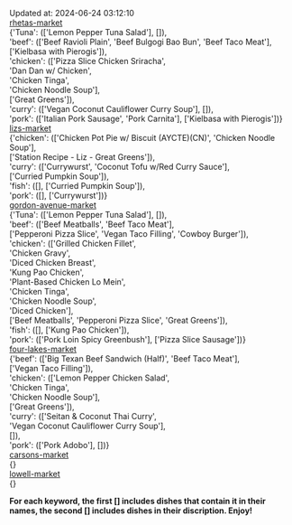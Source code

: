 Updated at: 2024-06-24 03:12:10  
[rhetas-market](https://wisc-housingdining.nutrislice.com/menu/rhetas-market/dinner/2024-06-24)  
{'Tuna': (['Lemon Pepper Tuna Salad'], []),  
 'beef': (['Beef Ravioli Plain', 'Beef Bulgogi Bao Bun', 'Beef Taco Meat'],  
          ['Kielbasa with Pierogis']),  
 'chicken': (['Pizza Slice Chicken Sriracha',  
              'Dan Dan w/ Chicken',  
              'Chicken Tinga',  
              'Chicken Noodle Soup'],  
             ['Great Greens']),  
 'curry': (['Vegan Coconut Cauliflower Curry Soup'], []),  
 'pork': (['Italian Pork Sausage', 'Pork Carnita'], ['Kielbasa with Pierogis'])}  
[lizs-market](https://wisc-housingdining.nutrislice.com/menu/lizs-market/dinner/2024-06-24)  
{'chicken': (['Chicken Pot Pie w/ Biscuit (AYCTE)(CN)', 'Chicken Noodle Soup'],  
             ['Station Recipe - Liz - Great Greens']),  
 'curry': (['Currywurst', 'Coconut Tofu w/Red Curry Sauce'],  
           ['Curried Pumpkin Soup']),  
 'fish': ([], ['Curried Pumpkin Soup']),  
 'pork': ([], ['Currywurst'])}  
[gordon-avenue-market](https://wisc-housingdining.nutrislice.com/menu/gordon-avenue-market/dinner/2024-06-24)  
{'Tuna': (['Lemon Pepper Tuna Salad'], []),  
 'beef': (['Beef Meatballs', 'Beef Taco Meat'],  
          ['Pepperoni Pizza Slice', 'Vegan Taco Filling', 'Cowboy Burger']),  
 'chicken': (['Grilled Chicken Fillet',  
              'Chicken Gravy',  
              'Diced Chicken Breast',  
              'Kung Pao Chicken',  
              'Plant-Based Chicken Lo Mein',  
              'Chicken Tinga',  
              'Chicken Noodle Soup',  
              'Diced Chicken'],  
             ['Beef Meatballs', 'Pepperoni Pizza Slice', 'Great Greens']),  
 'fish': ([], ['Kung Pao Chicken']),  
 'pork': (['Pork Loin Spicy Greenbush'], ['Pizza Slice Sausage'])}  
[four-lakes-market](https://wisc-housingdining.nutrislice.com/menu/four-lakes-market/dinner/2024-06-24)  
{'beef': (['Big Texan Beef Sandwich (Half)', 'Beef Taco Meat'],  
          ['Vegan Taco Filling']),  
 'chicken': (['Lemon Pepper Chicken Salad',  
              'Chicken Tinga',  
              'Chicken Noodle Soup'],  
             ['Great Greens']),  
 'curry': (['Seitan & Coconut Thai Curry',  
            'Vegan Coconut Cauliflower Curry Soup'],  
           []),  
 'pork': (['Pork Adobo'], [])}  
[carsons-market](https://wisc-housingdining.nutrislice.com/menu/carsons-market/dinner/2024-06-24)  
{}  
[lowell-market](https://wisc-housingdining.nutrislice.com/menu/lowell-market/dinner/2024-06-24)  
{}  
  
**For each keyword, the first [] includes dishes that contain it in their names, the second [] includes dishes in their discription. Enjoy!**  
